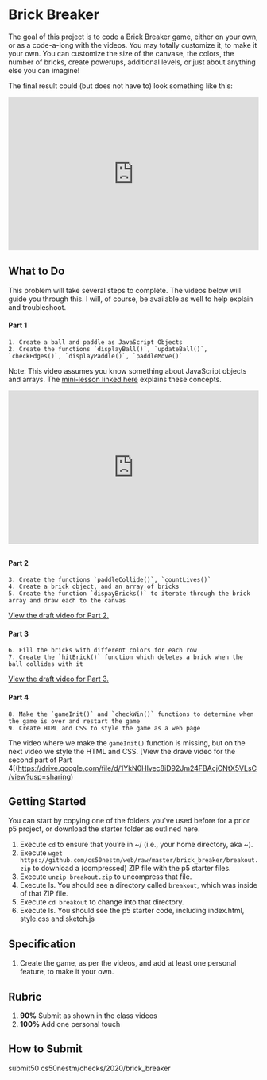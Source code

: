 # Brick Breaker

The goal of this project is to code a Brick Breaker game, either on your own, or as a code-a-long with the videos. You may totally customize it, to make it your own. You can customize the size of the canvase, the colors, the number of bricks, create powerups, additional levels, or just about anything else you can imagine!

<style type="text/css">
.iframe_container {
	position: relative;
	padding-bottom: 56.25%; 
	padding-top: 25px;
	height: 0;
	margin-bottom: 30px;
}

.iframe_container iframe {
	position: absolute;
	top: 0;
	left: 0;
	width: 100%;
	height: 100%;
}
</style>

The final result could (but does not have to) look something like this:

<div class="iframe_container">
<iframe src="https://www.youtube.com/embed/AQeTDaI3ik8" frameborder="0" allow="accelerometer; autoplay; encrypted-media; gyroscope; picture-in-picture" allowfullscreen></iframe>
</div>

## What to Do

This problem will take several steps to complete. The videos below will guide you through this. I will, of course, be available as well to help explain and troubleshoot.

#### Part 1
```
1. Create a ball and paddle as JavaScript Objects
2. Create the functions `displayBall()`, `updateBall()`, `checkEdges()`, `displayPaddle()`, `paddleMove()`
```

Note: This video assumes you know something about JavaScript objects and arrays. The [mini-lesson linked here](https://cs50nestm.github.io/web/objects-and-arrays/) explains these concepts.

<div class="iframe_container">
<iframe src="https://www.youtube.com/embed/SyDtIDO-TFk" frameborder="0" allow="accelerometer; autoplay; encrypted-media; gyroscope; picture-in-picture" allowfullscreen></iframe>
</div>

#### Part 2
```
3. Create the functions `paddleCollide()`, `countLives()`
4. Create a brick object, and an array of bricks
5. Create the function `dispayBricks()` to iterate through the brick array and draw each to the canvas
```

[View the draft video for Part 2.](https://drive.google.com/file/d/1uXncREqZn4yUBxZyNUtlcG7tOQIkt9-4/view?usp=sharing)

#### Part 3
```
6. Fill the bricks with different colors for each row
7. Create the `hitBrick()` function which deletes a brick when the ball collides with it
```
[View the draft video for Part 3.](https://drive.google.com/file/d/1-feQoLT6oRXleejUjJxExIJDmbtr3hUn/view?usp=sharing)

#### Part 4
```
8. Make the `gameInit()` and `checkWin()` functions to determine when the game is over and restart the game
9. Create HTML and CSS to style the game as a web page
```
The video where we make the `gameInit()` function is missing, but on the next video we style the HTML and CSS.
[View the drave video for the second part of Part 4[(https://drive.google.com/file/d/1YkN0Hlvec8iD92Jm24FBAcjCNtX5VLsC/view?usp=sharing)

## Getting Started

You can start by copying one of the folders you've used before for a prior p5 project, or download the starter folder as outlined here.

1. Execute `cd` to ensure that you’re in ~/ (i.e., your home directory, aka ~).
2. Execute `wget https://github.com/cs50nestm/web/raw/master/brick_breaker/breakout.zip` to download a (compressed) ZIP file with the p5 starter files.
1. Execute `unzip breakout.zip` to uncompress that file.
1. Execute ls. You should see a directory called `breakout`, which was inside of that ZIP file.
1. Execute `cd breakout` to change into that directory.
1. Execute ls. You should see the p5 starter code, including index.html, style.css and sketch.js

## Specification

1. Create the game, as per the videos, and add at least one personal feature, to make it your own.

## Rubric

1. **90%** Submit as shown in the class videos
1. **100%** Add one personal touch

## How to Submit

submit50 cs50nestm/checks/2020/brick_breaker


